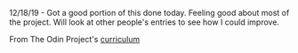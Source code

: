 
12/18/19 - Got a good portion of this done today. Feeling good about most of the project. Will look at other people's entries to see how I could improve.

From The Odin Project's [curriculum](http://www.theodinproject.com/courses/web-development-101/lessons/html-css)